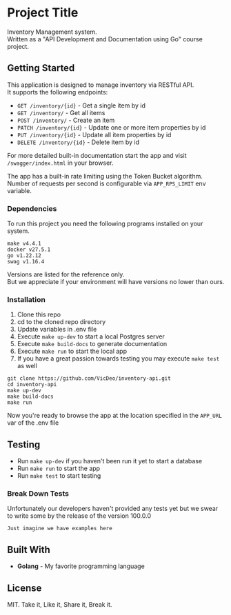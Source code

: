 # Project Title

Inventory Management system.  
Written as a "API Development and Documentation using Go" course project.

## Getting Started

This application is designed to manage inventory via RESTful API.  
It supports the following endpoints:
* `GET /inventory/{id}` - Get a single item by id
* `GET /inventory/` - Get all items
* `POST /inventory/` - Create an item
* `PATCH /inventory/{id}` - Update one or more item properties by id
* `PUT /inventory/{id}` - Update all item properties by id
* `DELETE /inventory/{id}` - Delete item by id

For more detailed built-in documentation start the app and visit `/swagger/index.html` in your browser.

The app has a built-in rate limiting using the Token Bucket algorithm.
Number of requests per second is configurable via `APP_RPS_LIMIT` env variable.

### Dependencies

To run this project you need the following programs installed on your system.

```
make v4.4.1
docker v27.5.1
go v1.22.12
swag v1.16.4
```

Versions are listed for the reference only.  
But we appreciate if your environment will have versions no lower than ours.

### Installation

1. Clone this repo
2. cd to the cloned repo directory
3. Update variables in .env file 
4. Execute `make up-dev` to start a local Postgres server
5. Execute `make build-docs` to generate documentation
6. Execute `make run` to start the local app 
7. If you have a great passion towards testing you may execute `make test` as well

```
git clone https://github.com/VicDeo/inventory-api.git
cd inventory-api
make up-dev
make build-docs
make run
```

Now you're ready to browse the app at the location specified in the `APP_URL` var of the .env file

## Testing

* Run `make up-dev` if you haven't been run it yet to start a database
* Run `make run` to start the app
* Run `make test` to start testing

### Break Down Tests

Unfortunately our developers haven't provided any tests yet but we swear to write some by the release of the version 100.0.0

```
Just imagine we have examples here
```

## Built With

* **Golang** - My favorite programming language

## License

MIT. Take it, Like it, Share it, Break it.
